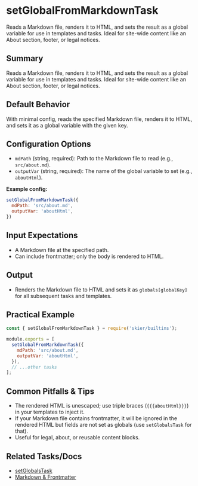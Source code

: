 # setGlobalFromMarkdownTask

Reads a Markdown file, renders it to HTML, and sets the result as a global variable for use in templates and tasks. Ideal for site-wide content like an About section, footer, or legal notices.

## Summary
Reads a Markdown file, renders it to HTML, and sets the result as a global variable for use in templates and tasks. Ideal for site-wide content like an About section, footer, or legal notices.

## Default Behavior
With minimal config, reads the specified Markdown file, renders it to HTML, and sets it as a global variable with the given key.

## Configuration Options
- `mdPath` (string, required): Path to the Markdown file to read (e.g., `src/about.md`).
- `outputVar` (string, required): The name of the global variable to set (e.g., `aboutHtml`).

**Example config:**
```js
setGlobalFromMarkdownTask({
  mdPath: 'src/about.md',
  outputVar: 'aboutHtml',
})
```

## Input Expectations
- A Markdown file at the specified path.
- Can include frontmatter; only the body is rendered to HTML.

## Output
- Renders the Markdown file to HTML and sets it as `globals[globalKey]` for all subsequent tasks and templates.

## Practical Example
```js
const { setGlobalFromMarkdownTask } = require('skier/builtins');

module.exports = [
  setGlobalFromMarkdownTask({
    mdPath: 'src/about.md',
    outputVar: 'aboutHtml',
  }),
  // ...other tasks
];
```

## Common Pitfalls & Tips
- The rendered HTML is unescaped; use triple braces (`{{{aboutHtml}}}`) in your templates to inject it.
- If your Markdown file contains frontmatter, it will be ignored in the rendered HTML but fields are not set as globals (use `setGlobalsTask` for that).
- Useful for legal, about, or reusable content blocks.

## Related Tasks/Docs
- [setGlobalsTask](./setGlobalsTask.md)
- [Markdown & Frontmatter](../markdown-frontmatter.md)
